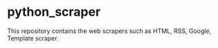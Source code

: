 # python_scraper
This repository contains the web scrapers such as HTML, RSS, Google, Template scraper.
